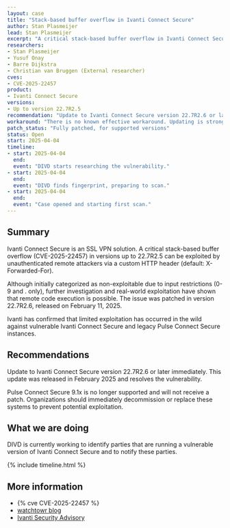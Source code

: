 ```yaml
---
layout: case
title: "Stack-based buffer overflow in Ivanti Connect Secure"
author: Stan Plasmeijer
lead: Stan Plasmeijer
excerpt: "A critical stack-based buffer overflow in Ivanti Connect Secure allows unauthenticated attackers to achieve remote code execution by abusing the X-Forwarded-For header."
researchers:
- Stan Plasmeijer
- Yusuf Onay
- Barre Dijkstra
- Christian van Bruggen (External researcher)
cves:
- CVE-2025-22457
product:
- Ivanti Connect Secure
versions: 
- Up to version 22.7R2.5
recommendation: "Update to Ivanti Connect Secure version 22.7R2.6 or later."
workaround: "There is no known effective workaround. Updating is strongly recommended."
patch_status: "Fully patched, for supported versions"
status: Open
start: 2025-04-04
timeline:
- start: 2025-04-04
  end:
  event: "DIVD starts researching the vulnerability."
- start: 2025-04-04
  end:
  event: "DIVD finds fingerprint, preparing to scan."
- start: 2025-04-04
  end:
  event: "Case opened and starting first scan."
---
```


## Summary
Ivanti Connect Secure is an SSL VPN solution. A critical stack-based buffer overflow (CVE-2025-22457) in versions up to 22.7R2.5 can be exploited by unauthenticated remote attackers via a custom HTTP header (default: X-Forwarded-For).

Although initially categorized as non-exploitable due to input restrictions (0-9 and . only), further investigation and real-world exploitation have shown that remote code execution is possible. The issue was patched in version 22.7R2.6, released on February 11, 2025.

Ivanti has confirmed that limited exploitation has occurred in the wild against vulnerable Ivanti Connect Secure and legacy Pulse Connect Secure instances.

## Recommendations
Update to Ivanti Connect Secure version 22.7R2.6 or later immediately. This update was released in February 2025 and resolves the vulnerability.

Pulse Connect Secure 9.1x is no longer supported and will not receive a patch. Organizations should immediately decommission or replace these systems to prevent potential exploitation.

## What we are doing
DIVD is currently working to identify parties that are running a vulnerable version of Ivanti Connect Secure and to notify these parties. 

{% include timeline.html %}

## More information

* {% cve CVE-2025-22457 %}
* [watchtowr blog](https://labs.watchtowr.com/is-the-sofistication-in-the-room-with-us-x-forwarded-for-and-ivanti-connect-secure-cve-2025-22457/)
* [Ivanti Security Advisory](https://www.ivanti.com/blog/security-update-pulse-connect-secure-ivanti-connect-secure-policy-secure-and-neurons-for-zta-gateways)
